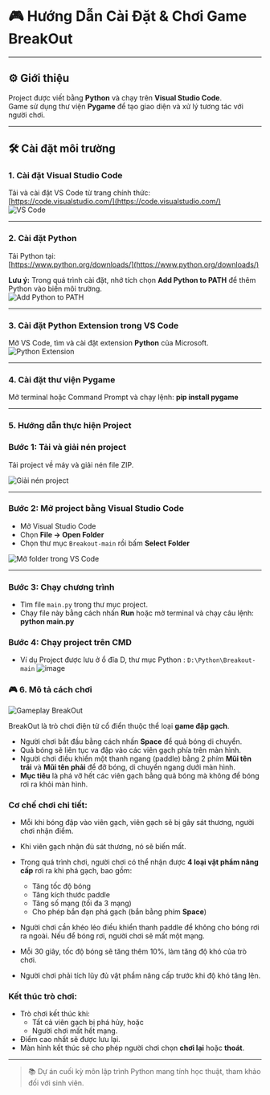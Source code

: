 # 🎮 Hướng Dẫn Cài Đặt & Chơi Game BreakOut

---

## ⚙️ Giới thiệu

Project được viết bằng **Python** và chạy trên **Visual Studio Code**.  
Game sử dụng thư viện **Pygame** để tạo giao diện và xử lý tương tác với người chơi.

---

## 🛠️ Cài đặt môi trường

### 1. Cài đặt Visual Studio Code  
Tải và cài đặt VS Code từ trang chính thức:  
[https://code.visualstudio.com/](https://code.visualstudio.com/)  
![VS Code](https://github.com/user-attachments/assets/d7af7cd8-2684-4bca-9747-6a6e0cb26119)

---

### 2. Cài đặt Python  
Tải Python tại:  
[https://www.python.org/downloads/](https://www.python.org/downloads/)  

**Lưu ý:** Trong quá trình cài đặt, nhớ tích chọn **Add Python to PATH** để thêm Python vào biến môi trường.  
![Add Python to PATH](https://github.com/user-attachments/assets/7cf4d649-d9ba-4d60-9a0e-3741503bcedf)

---

### 3. Cài đặt Python Extension trong VS Code  
Mở VS Code, tìm và cài đặt extension **Python** của Microsoft.  
![Python Extension](https://github.com/user-attachments/assets/d693a4a1-daca-4352-a9b5-486589eb9e07)

---

### 4. Cài đặt thư viện Pygame  
Mở terminal hoặc Command Prompt và chạy lệnh:  **pip install pygame**

---

### 5. Hướng dẫn thực hiện Project

### Bước 1: Tải và giải nén project

Tải project về máy và giải nén file ZIP.

![Giải nén project](https://github.com/user-attachments/assets/f4bcaeb4-dea1-49dd-9d50-aee5bcad5498)

---

### Bước 2: Mở project bằng Visual Studio Code

- Mở Visual Studio Code
- Chọn **File → Open Folder**
- Chọn thư mục `Breakout-main` rồi bấm **Select Folder**

![Mở folder trong VS Code](https://github.com/user-attachments/assets/14d0044d-0722-4c74-b144-d863e0fd74de)

---

### Bước 3: Chạy chương trình

- Tìm file `main.py` trong thư mục project.
- Chạy file này bằng cách nhấn **Run** hoặc mở terminal và chạy câu lệnh: **python main.py**

### Bước 4: Chạy project trên CMD

- Ví dụ Project được lưu ở ổ đĩa D, thư mục Python : `D:\Python\Breakout-main`
![image](https://github.com/user-attachments/assets/8d51568e-a23f-428b-8957-8483fdbabb29)

### 🎮 6. Mô tả cách chơi

![Gameplay BreakOut](https://github.com/user-attachments/assets/86e7a674-649f-49c7-94f1-1e181abfab3b)

BreakOut là trò chơi điện tử cổ điển thuộc thể loại **game đập gạch**.

- Người chơi bắt đầu bằng cách nhấn **Space** để quả bóng di chuyển.
- Quả bóng sẽ liên tục va đập vào các viên gạch phía trên màn hình.
- Người chơi điều khiển một thanh ngang (paddle) bằng 2 phím **Mũi tên trái** và **Mũi tên phải** để đỡ bóng, di chuyển ngang dưới màn hình.
- **Mục tiêu** là phá vỡ hết các viên gạch bằng quả bóng mà không để bóng rơi ra khỏi màn hình.

### Cơ chế chơi chi tiết:

- Mỗi khi bóng đập vào viên gạch, viên gạch sẽ bị gây sát thương, người chơi nhận điểm.
- Khi viên gạch nhận đủ sát thương, nó sẽ biến mất.
- Trong quá trình chơi, người chơi có thể nhận được **4 loại vật phẩm nâng cấp** rơi ra khi phá gạch, bao gồm:
  - Tăng tốc độ bóng
  - Tăng kích thước paddle
  - Tăng số mạng (tối đa 3 mạng)
  - Cho phép bắn đạn phá gạch (bắn bằng phím **Space**)

- Người chơi cần khéo léo điều khiển thanh paddle để không cho bóng rơi ra ngoài. Nếu để bóng rơi, người chơi sẽ mất một mạng.
- Mỗi 30 giây, tốc độ bóng sẽ tăng thêm 10%, làm tăng độ khó của trò chơi.
- Người chơi phải tích lũy đủ vật phẩm nâng cấp trước khi độ khó tăng lên.

### Kết thúc trò chơi:

- Trò chơi kết thúc khi:
  - Tất cả viên gạch bị phá hủy, hoặc
  - Người chơi mất hết mạng.
- Điểm cao nhất sẽ được lưu lại.
- Màn hình kết thúc sẽ cho phép người chơi chọn **chơi lại** hoặc **thoát**.

---

> 📚 Dự án cuối kỳ môn lập trình Python mang tính học thuật, tham khảo đối với sinh viên.
